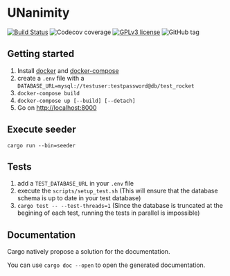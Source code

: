 # UNanimity

[![Build Status](https://drone.findot.me/api/badges/LeGroupeDeFer/infom114_LaboMDL/status.svg)](https://drone.findot.me/LeGroupeDeFer/infom114_LaboMDL)
![Codecov coverage](https://codecov.io/gh/LeGroupeDeFer/infom114_LaboMDL/branch/dev/graph/badge.svg)
[![GPLv3 license](https://img.shields.io/badge/License-GPLv3-blue.svg)](https://github.com/LeGroupeDeFer/infom114_LaboMDL/blob/master/LICENSE)
![GitHub tag](https://img.shields.io/github/v/tag/LeGroupeDeFer/infom114_LaboMDL)

## Getting started

1. Install [docker](https://hub.docker.com/search?q=&type=edition&offering=community&sort=updated_at&order=desc) and [docker-compose](https://docs.docker.com/compose/install/)
2. create a `.env` file with a `DATABASE_URL=mysql://testuser:testpassword@db/test_rocket`
3. `docker-compose build`
4. `docker-compose up [--build] [--detach]`
5. Go on <http://localhost:8000>

## Execute seeder

```shell script
cargo run --bin=seeder
```

## Tests

1. add a `TEST_DATABASE_URL` in your `.env` file
2. execute the `scripts/setup_test.sh` (This will ensure that the database schema is up to date in your test database)
3. `cargo test -- --test-threads=1` (Since the database is truncated at the begining of each test, running the tests in parallel is impossible)

## Documentation

Cargo natively propose a solution for the documentation.

You can use `cargo doc --open` to open the generated documentation.

